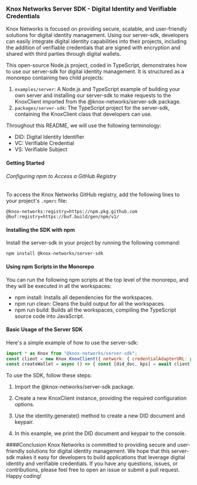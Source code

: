 ### Knox Networks Server SDK - Digital Identity and Verifiable Credentials
Knox Networks is focused on providing secure, scalable, and user-friendly solutions for digital identity management. Using our server-sdk, developers can easily integrate digital identity capabilities into their projects, including the addition of verifiable credentials that are signed with encryption and shared with third parties through digital wallets.

This open-source Node.js project, coded in TypeScript, demonstrates how to use our server-sdk for digital identity management. It is structured as a monorepo containing two child projects:
1. `examples/server`: A Node.js and TypeScript example of building your own server and installing our server-sdk to make requests to the KnoxClient imported from the @knox-networks/server-sdk package.
2. `packages/server-sdk`: The TypeScript project for the server-sdk, containing the KnoxClient class that developers can use.

Throughout this README, we will use the following terminology:
- DID: Digital Identity Identifier
- VC: Verifiable Credential
- VS: Verifiable Subject

#### Getting Started
###### Configuring npm to Access a GitHub Registry
To access the Knox Networks GitHub registry, add the following lines to your project's `.npmrc` file:

```shell
@knox-networks:registry=https://npm.pkg.github.com @buf:registry=https://buf.build/gen/npm/v1/
```

#### Installing the SDK with npm
Install the server-sdk in your project by running the following command:
```shell
npm install @knox-networks/server-sdk
```

#### Using npm Scripts in the Monorepo
You can run the following npm scripts at the top level of the monorepo, and they will be executed in all the workspaces:
- npm install: Installs all dependencies for the workspaces.
- npm run clean: Cleans the build output for all the workspaces.
- npm run build: Builds all the workspaces, compiling the TypeScript source code into JavaScript.

#### Basic Usage of the Server SDK
Here's a simple example of how to use the server-sdk:
```javascript
import * as Knox from "@knox-networks/server-sdk"; 
const client = new Knox.KnoxClient({ network: { credentialAdapterURL: process.env.CREDENTIAL_ADAPTER_URL, userServiceURL: process.env.USER_SERVICE_URL, registryURL: process.env.REGISTRY_URL, }, }); // A signer object is needed for signing DID documents signer: null  
const createWallet = async () => { const [did_doc, kps] = await client.identity.generate();console.log(did_doc, kps); }; createWallet().then();
```

To use the SDK, follow these steps:
1. Import the @knox-networks/server-sdk package.
2. Create a new KnoxClient instance, providing the required configuration options.
3. Use the identity.generate() method to create a new DID document and keypair.

4. In this example, we print the DID document and keypair to the console.


####Conclusion
Knox Networks is committed to providing secure and user-friendly solutions for digital identity management. We hope that this server-sdk makes it easy for developers to build applications that leverage digital identity and verifiable credentials. If you have any questions, issues, or contributions, please feel free to open an issue or submit a pull request. Happy coding!
